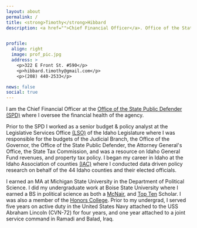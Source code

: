 ```yaml
---
layout: about
permalink: /
title: <strong>Timothy</strong>Hibbard
description: <a href="">Chief Financial Officer</a>. Office of the State Public Defender (SPD)</a>. State of Idaho</a>.


profile:
  align: right
  image: prof_pic.jpg
  address: >
    <p>322 E Front St. #590</p>
    <p>hibbard.timothy@gmail.com</p>
    <p>(208) 440-2533</p>

news: false
social: true
---
```


I am the Chief Financial Officer at the [Office of the State Public Defender (SPD)](https://spd.idaho.gov/welcome-to-the-state-public-defender-office/) where I oversee the financial health of the agency.

Prior to the SPD I worked as a senior budget & policy analyst at the Legislative Services Office [(LSO)](https://legislature.idaho.gov/lso/) of the Idaho Legislature where I was responsible for the budgets of the Judicial Branch, the Office of the Governor, the Office of the State Public Defender, the Attorney General's Office, the State Tax Commission, and was a resource on Idaho General Fund revenues, and property tax policy. I began my career in Idaho at the Idaho Association of counties [(IAC)](http://idcounties.org/about/) where I conducted data driven policy research on behalf of the 44 Idaho counties and their elected officials.

I earned an MA at Michigan State University in the Department of Political Science. I did my undergraduate work at Boise State University where I earned a BS in political science as both a [McNair](https://mcnairscholars.com/about/), and [Top Ten](https://sps.boisestate.edu/blog/2016/04/three-political-science-majors-among-universitys-2016-top-ten-undergraduate-scholars/) Scholar. I was also a member of the [Honors College](https://honors.boisestate.edu/). Prior to my undergrad, I served five years on active duty in the United States Navy attached to the USS Abraham Lincoln (CVN-72) for four years, and one year attached to a joint service command in Ramadi and Balad, Iraq.
